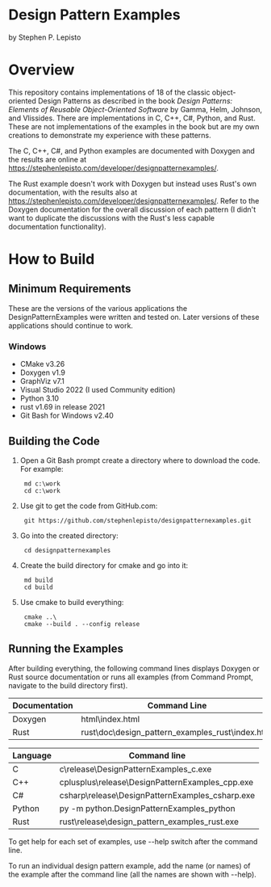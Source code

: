 # Design Pattern Examples
by Stephen P. Lepisto

# Overview
This repository contains implementations of 18 of the classic object-oriented Design Patterns as described
in the book _Design Patterns: Elements of Reusable Object-Oriented Software_ by Gamma, Helm, Johnson, and Vlissides.
There are implementations in C, C++, C#, Python, and Rust.  These are not implementations of the examples in the book
but are my own creations to demonstrate my experience with these patterns.

The C, C++, C#, and Python examples are documented with Doxygen and the results are online at
https://stephenlepisto.com/developer/designpatternexamples/.

The Rust example doesn't work with Doxygen but instead uses Rust's own documentation, with the results also
at https://stephenlepisto.com/developer/designpatternexamples/.  Refer to the Doxygen documentation for the
overall discussion of each pattern (I didn't want to duplicate the discussions with the Rust's less capable
documentation functionality).


# How to Build

## Minimum Requirements
These are the versions of the various applications the DesignPatternExamples were written and tested on.
Later versions of these applications should continue to work.
### Windows
- CMake v3.26
- Doxygen v1.9
- GraphViz v7.1
- Visual Studio 2022 (I used Community edition)
- Python 3.10
- rust v1.69 in release 2021
- Git Bash for Windows v2.40

## Building the Code
1. Open a Git Bash prompt create a directory where to download the code.  For example:

        md c:\work
        cd c:\work

2. Use git to get the code from GitHub.com:

        git https://github.com/stephenlepisto/designpatternexamples.git

3. Go into the created directory:

        cd designpatternexamples

4. Create the build directory for cmake and go into it:

        md build
        cd build

5. Use cmake to build everything:

        cmake ..\
        cmake --build . --config release

## Running the Examples
After building everything, the following command lines displays Doxygen or Rust
source documentation or runs all examples (from Command Prompt, navigate to the
build directory first).

| Documentation | Command Line  |
| ------------- | ------------- |
| Doxygen       | html\index.html |
| Rust          | rust\doc\design_pattern_examples_rust\index.html |

| Language | Command line |
| -------- | ------------ |
| C        | c\release\DesignPatternExamples_c.exe |
| C++      | cplusplus\release\DesignPatternExamples_cpp.exe |
| C#       | csharp\release\DesignPatternExamples_csharp.exe |
| Python   | py -m python.DesignPatternExamples_python |
| Rust     | rust\release\design_pattern_examples_rust.exe |


To get help for each set of examples, use --help switch after the command line.

To run an individual design pattern example, add the name (or names) of the
example after the command line (all the names are shown with --help).
